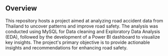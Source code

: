 ## Overview

This repository hosts a project aimed at analyzing road accident data from Thailand to uncover patterns and improve road safety. 
The analysis was conducted using MySQL for Data cleaning and Exploratory Data Analysis (EDA), followed by the development of a Power BI dashboard to visualize key insights. The project's primary objective is to provide actionable insights and recommendations for enhancing road safety.

